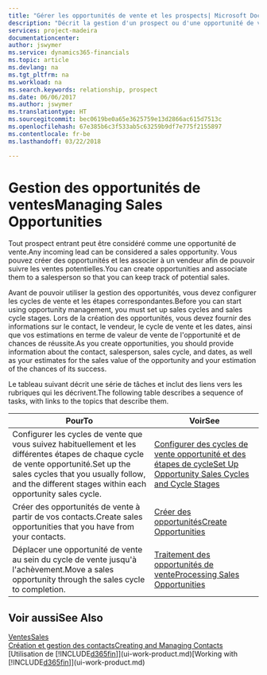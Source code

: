 ```yaml
---
title: "Gérer les opportunités de vente et les prospects| Microsoft Docs"
description: "Décrit la gestion d'un prospect ou d'une opportunité de ventes entrant dans Finance and Operations, Business edition, et l'association de l'opportunité à un vendeur pour effectuer le suivi des ventes potentielles."
services: project-madeira
documentationcenter: 
author: jswymer
ms.service: dynamics365-financials
ms.topic: article
ms.devlang: na
ms.tgt_pltfrm: na
ms.workload: na
ms.search.keywords: relationship, prospect
ms.date: 06/06/2017
ms.author: jswymer
ms.translationtype: HT
ms.sourcegitcommit: bec0619be0a65e3625759e13d2866ac615d7513c
ms.openlocfilehash: 67e385b6c3f533ab5c63259b9df7e775f2155897
ms.contentlocale: fr-be
ms.lasthandoff: 03/22/2018

---
```

# <a name="managing-sales-opportunities"></a><span data-ttu-id="ee0fc-103">Gestion des opportunités de ventes</span><span class="sxs-lookup"><span data-stu-id="ee0fc-103">Managing Sales Opportunities</span></span>
<span data-ttu-id="ee0fc-104">Tout prospect entrant peut être considéré comme une opportunité de vente.</span><span class="sxs-lookup"><span data-stu-id="ee0fc-104">Any incoming lead can be considered a sales opportunity.</span></span> <span data-ttu-id="ee0fc-105">Vous pouvez créer des opportunités et les associer à un vendeur afin de pouvoir suivre les ventes potentielles.</span><span class="sxs-lookup"><span data-stu-id="ee0fc-105">You can create opportunities and associate them to a salesperson so that you can keep track of potential sales.</span></span>

<span data-ttu-id="ee0fc-106">Avant de pouvoir utiliser la gestion des opportunités, vous devez configurer les cycles de vente et les étapes correspondantes.</span><span class="sxs-lookup"><span data-stu-id="ee0fc-106">Before you can start using opportunity management, you must set up sales cycles and sales cycle stages.</span></span> <span data-ttu-id="ee0fc-107">Lors de la création des opportunités, vous devez fournir des informations sur le contact, le vendeur, le cycle de vente et les dates, ainsi que vos estimations en terme de valeur de vente de l'opportunité et de chances de réussite.</span><span class="sxs-lookup"><span data-stu-id="ee0fc-107">As you create opportunities, you should provide information about the contact, salesperson, sales cycle, and dates, as well as your estimates for the sales value of the opportunity and your estimation of the chances of its success.</span></span>

<span data-ttu-id="ee0fc-108">Le tableau suivant décrit une série de tâches et inclut des liens vers les rubriques qui les décrivent.</span><span class="sxs-lookup"><span data-stu-id="ee0fc-108">The following table describes a sequence of tasks, with links to the topics that describe them.</span></span>

| <span data-ttu-id="ee0fc-109">Pour</span><span class="sxs-lookup"><span data-stu-id="ee0fc-109">To</span></span> | <span data-ttu-id="ee0fc-110">Voir</span><span class="sxs-lookup"><span data-stu-id="ee0fc-110">See</span></span> |
| --- | --- |
| <span data-ttu-id="ee0fc-111">Configurer les cycles de vente que vous suivez habituellement et les différentes étapes de chaque cycle de vente opportunité.</span><span class="sxs-lookup"><span data-stu-id="ee0fc-111">Set up the sales cycles that you usually follow, and the different stages within each opportunity sales cycle.</span></span> |[<span data-ttu-id="ee0fc-112">Configurer des cycles de vente opportunité et des étapes de cycle</span><span class="sxs-lookup"><span data-stu-id="ee0fc-112">Set Up Opportunity Sales Cycles and Cycle Stages</span></span>](marketing-how-setup-opportunity-sales-cycles-stages.md) |
| <span data-ttu-id="ee0fc-113">Créer des opportunités de vente à partir de vos contacts.</span><span class="sxs-lookup"><span data-stu-id="ee0fc-113">Create sales opportunities that you have from your contacts.</span></span> |[<span data-ttu-id="ee0fc-114">Créer des opportunités</span><span class="sxs-lookup"><span data-stu-id="ee0fc-114">Create Opportunities</span></span>](marketing-how-create-opportunities.md) |
| <span data-ttu-id="ee0fc-115">Déplacer une opportunité de vente au sein du cycle de vente jusqu'à l'achèvement.</span><span class="sxs-lookup"><span data-stu-id="ee0fc-115">Move a sales opportunity through the sales cycle to completion.</span></span> |[<span data-ttu-id="ee0fc-116">Traitement des opportunités de vente</span><span class="sxs-lookup"><span data-stu-id="ee0fc-116">Processing Sales Opportunities</span></span>](marketing-processing-sales-opportunities.md) |

## <a name="see-also"></a><span data-ttu-id="ee0fc-117">Voir aussi</span><span class="sxs-lookup"><span data-stu-id="ee0fc-117">See Also</span></span>
[<span data-ttu-id="ee0fc-118">Ventes</span><span class="sxs-lookup"><span data-stu-id="ee0fc-118">Sales</span></span>](sales-manage-sales.md)  
[<span data-ttu-id="ee0fc-119">Création et gestion des contacts</span><span class="sxs-lookup"><span data-stu-id="ee0fc-119">Creating and Managing Contacts</span></span>](marketing-contacts.md)  
<span data-ttu-id="ee0fc-120">[Utilisation de [!INCLUDE[d365fin](includes/d365fin_md.md)]](ui-work-product.md)</span><span class="sxs-lookup"><span data-stu-id="ee0fc-120">[Working with [!INCLUDE[d365fin](includes/d365fin_md.md)]](ui-work-product.md)</span></span>


